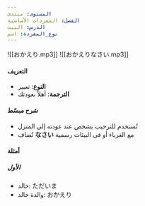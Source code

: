 ```yaml
---
المستوى: مبتدئ
الفصل: المفردات الأساسية
الدرس: البيت
نوع_المفردة: اسم
---
```


![[おかえり.mp3]]
![[おかえりなさい.mp3]]

#### التعريف

- **النوع**: تعبير
- **الترجمة**: أهلاً بعودتك

#### شرح مبسّط

- تُستخدم للترحيب بشخص عند عودته إلى المنزل
- تُضاف **なさい** مع الغرباء أو في البيئات رسمية

#### أمثلة

##### الأول

- خالد: ただいま
- والدة خالد: おかえり
